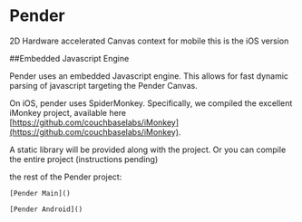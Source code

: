 # Pender

2D Hardware accelerated Canvas context for mobile
this is the iOS version

##Embedded Javascript Engine

Pender uses an embedded Javascript engine. This allows for fast dynamic parsing of javascript targeting the Pender Canvas. 

On iOS, pender uses SpiderMonkey. Specifically, we compiled the excellent iMonkey project, available here [https://github.com/couchbaselabs/iMonkey](https://github.com/couchbaselabs/iMonkey).

A static library will be provided along with the project.
Or you can compile the entire project (instructions pending)

the rest of the Pender project:

``````````````````````````````````
[Pender Main]()

[Pender Android]()
``````````````````````````````````